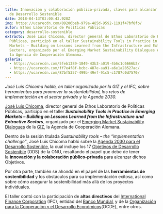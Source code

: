 ```yaml
---
title: Innovación y colaboración público-privada, claves para alcanzar Objetivos
  de Desarrollo Sostenible
date: 2018-04-13T03:00:43.928Z
img: https://ucarecdn.com/89206beb-979a-485d-9592-1191f47bf8fb/
autor: Ethos Laboratorio de Políticas Públicas
category: desarrollo-sostenible
extracto: José Luis Chicoma, director general de Ethos Laboratorio de Políticas
  Públicas, participó en el taller Sustainability Tools in Practice in Emerging
  Markets – Building on Lessons Learned from the Infrastructure and Extractive
  Sectors, organizado por el Emerging Market Sustainability Dialogues de la GIZ,
  la Agencia de Cooperación Alemana.
galeria:
  - https://ucarecdn.com/5feb1389-1849-43b3-a019-4b6c1c6666b2/
  - https://ucarecdn.com/ff7e4f8f-bcbc-487e-aa91-a6e1a28527ac/
  - https://ucarecdn.com/87bf5357-499b-49ef-91c5-c1787c0d7570/
---
```

*José Luis Chicoma habló, en taller organizado por la GIZ y el IFC, sobre herramientas para promover la sustentabilidad, los retos de implementación en el sector privado y la Agenda 2030.*

[José Luis Chicoma](https://twitter.com/joseluischicoma), director general de Ethos Laboratorio de Políticas Públicas, participó en el taller ***Sustainability Tools in Practice in Emerging Markets – Building on Lessons Learned from the Infrastructure and Extractive Sectors***, organizado por el [Emerging Market Sustainability Dialogues](http://www.emsdialogues.org/) de la [GIZ](https://www.giz.de/en/worldwide/33041.html), la Agencia de Cooperación Alemana.

Dentro de la sesión titulada *Sustainability tools – the “implementation challenge”*, José Luis Chicoma habló sobre la [Agenda 2030 para el Desarrollo Sostenible](http://www.onu.org.mx/agenda-2030/), la cual incluye los 17 [Objetivos de Desarrollo Sostenible](http://www.onu.org.mx/agenda-2030/objetivos-del-desarrollo-sostenible/) (ODS) de la ONU, resaltando el papel que debe de tener la **innovación y la colaboración público-privada** para alcanzar dichos Objetivos. 

Por otra parte, también se ahondó en el papel de las **herramientas de sostenibilidad** y los obstáculos para su implementación exitosa, así como sobre cómo asegurar la sostenibilidad más allá de los proyectos individuales.

El taller contó con la participación de **altos directivos** del [International Finance Corporation](https://www.ifc.org/wps/wcm/connect/multilingual_ext_content/ifc_external_corporate_site/home_es) (IFC), entidad del [Banco Mundial](http://www.bancomundial.org/), y de la [Organización para la Cooperación y el Desarrollo Económicos](https://www.oecd.org/)(OCDE), entre otros.